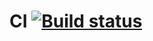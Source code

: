 # CI [![Build status](https://ci.appveyor.com/api/projects/status/lc221n8tfsevrth3?svg=true)](https://ci.appveyor.com/project/FingRinger/selenium)
